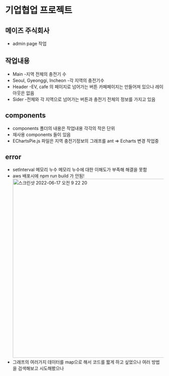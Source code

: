 # 기업협업 프로젝트

## 메이즈 주식회사
- admin page 작업

## 작업내용
- Main -지역 전체의 충전기 수
- Seoul, Gyeonggi, Incheon -각 지역의 충전기수
- Header -EV, cafe 의 페이지로 넘어가는 버튼 카페페이지는 만들어져 있으나 레이아웃은 없음
- Sider -전체와 각 지역으로 넘어가는 버튼과 충전기 전체의 정보를 가지고 있음 

## components
- components 폴더의 내용은 작업내용 각각의 작은 단위
- 재사용 components 들이 있음
- EChartsPie.js 파일은 지역 충전기정보의 그래프를 ant => Echarts   변경 작업중 

## error
- setInterval 메모리 누수 메모리 누수에 대한 이해도가 부족해 해결을 못함
- aws 배포시에 npm run build 가 안됨!<img width="568" alt="스크린샷 2022-06-17 오전 9 22 20" src="https://user-images.githubusercontent.com/99126860/174199695-fe7e3c21-7d6f-4fe4-acc3-4e1bb80b2861.png">
- 그래프의 여러가지 데이터를 map으로 해서 코드를 짧게 하고 싶었으나 여러 방법을 검색해보고 시도해봤으나 
